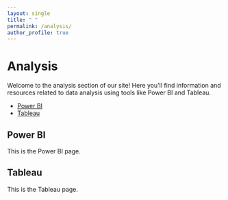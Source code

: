 ```yaml
---
layout: single
title: " "
permalink: /analysis/
author_profile: true
---
```

# Analysis

Welcome to the analysis section of our site! Here you'll find information and resources related to data analysis using tools like Power BI and Tableau.

<div class="container">
  <ul class="nav nav-tabs">
    <li class="active"><a href="#power" data-toggle="tab">Power BI</a></li>
    <li><a href="#tableau" data-toggle="tab">Tableau</a></li>
  </ul>

  <div class="tab-content">
    <div class="tab-pane fade in active" id="power">
      <h2>Power BI</h2>
      <p>This is the Power BI page.</p>
    </div>
    <div class="tab-pane fade" id="tableau">
      <h2>Tableau</h2>
      <p>This is the Tableau page.</p>
    </div>
  </div>
</div>

<script src="https://code.jquery.com/jquery-3.6.0.min.js"></script>
<script src="https://maxcdn.bootstrapcdn.com/bootstrap/3.4.1/js/bootstrap.min.js"></script>
<script>
$(document).ready(function(){
  $('.nav-tabs a').click(function(){
    var url = $(this).attr('href');
    $.get(url, function(data) {
      var content = $(data).find('.container .page-content').html();
      $(url).html(content);
    });
    $(this).tab('show');
    return false;
  });
});
</script>
